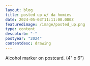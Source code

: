 ```yaml
---
layout: blog
title: posted up w/ da homies
date: 2024-05-03T11:11:00.000Z
featuredimage: /image/posted_up.png
type: content
descblurb: "-"
postyear: "2024"
contentdesc: drawing
---
```

Alcohol marker on postcard. (4" x 6")
